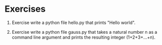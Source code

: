 # Exercises

1. Exercise
write a python file hello.py that prints "Hello world".

2. Exercise
write a python file gauss.py that takes a natural number n as a command line argument and prints the resulting integer  (1+2+3+...+n).
